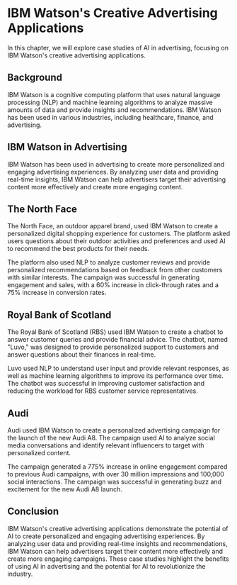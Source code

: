 IBM Watson's Creative Advertising Applications
============================================================================================

In this chapter, we will explore case studies of AI in advertising, focusing on IBM Watson's creative advertising applications.

Background
----------

IBM Watson is a cognitive computing platform that uses natural language processing (NLP) and machine learning algorithms to analyze massive amounts of data and provide insights and recommendations. IBM Watson has been used in various industries, including healthcare, finance, and advertising.

IBM Watson in Advertising
-------------------------

IBM Watson has been used in advertising to create more personalized and engaging advertising experiences. By analyzing user data and providing real-time insights, IBM Watson can help advertisers target their advertising content more effectively and create more engaging content.

The North Face
--------------

The North Face, an outdoor apparel brand, used IBM Watson to create a personalized digital shopping experience for customers. The platform asked users questions about their outdoor activities and preferences and used AI to recommend the best products for their needs.

The platform also used NLP to analyze customer reviews and provide personalized recommendations based on feedback from other customers with similar interests. The campaign was successful in generating engagement and sales, with a 60% increase in click-through rates and a 75% increase in conversion rates.

Royal Bank of Scotland
----------------------

The Royal Bank of Scotland (RBS) used IBM Watson to create a chatbot to answer customer queries and provide financial advice. The chatbot, named "Luvo," was designed to provide personalized support to customers and answer questions about their finances in real-time.

Luvo used NLP to understand user input and provide relevant responses, as well as machine learning algorithms to improve its performance over time. The chatbot was successful in improving customer satisfaction and reducing the workload for RBS customer service representatives.

Audi
----

Audi used IBM Watson to create a personalized advertising campaign for the launch of the new Audi A8. The campaign used AI to analyze social media conversations and identify relevant influencers to target with personalized content.

The campaign generated a 775% increase in online engagement compared to previous Audi campaigns, with over 30 million impressions and 100,000 social interactions. The campaign was successful in generating buzz and excitement for the new Audi A8 launch.

Conclusion
----------

IBM Watson's creative advertising applications demonstrate the potential of AI to create personalized and engaging advertising experiences. By analyzing user data and providing real-time insights and recommendations, IBM Watson can help advertisers target their content more effectively and create more engaging campaigns. These case studies highlight the benefits of using AI in advertising and the potential for AI to revolutionize the industry.
